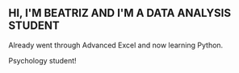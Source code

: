## HI, I'M BEATRIZ AND I'M A DATA ANALYSIS STUDENT

Already went through Advanced Excel and now learning Python.

Psychology student!
